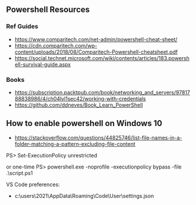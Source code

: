 ﻿## Powershell Resources

### Ref Guides
- https://www.comparitech.com/net-admin/powershell-cheat-sheet/
- https://cdn.comparitech.com/wp-content/uploads/2018/08/Comparitech-Powershell-cheatsheet.pdf
- https://social.technet.microsoft.com/wiki/contents/articles/183.powershell-survival-guide.aspx

### Books
- https://subscription.packtpub.com/book/networking_and_servers/9781788838986/4/ch04lvl1sec42/working-with-credentials
- https://github.com/ddneves/Book_Learn_PowerShell

## How to enable powershell on Windows 10
 - https://stackoverflow.com/questions/44825746/list-file-names-in-a-folder-matching-a-pattern-excluding-file-content

PS> Set-ExecutionPolicy unrestricted

or one-time
PS> powershell.exe -noprofile -executionpolicy bypass -file .\script.ps1

VS Code preferences:
- c:\users\2021\AppData\Roaming\Code\User\settings.json


